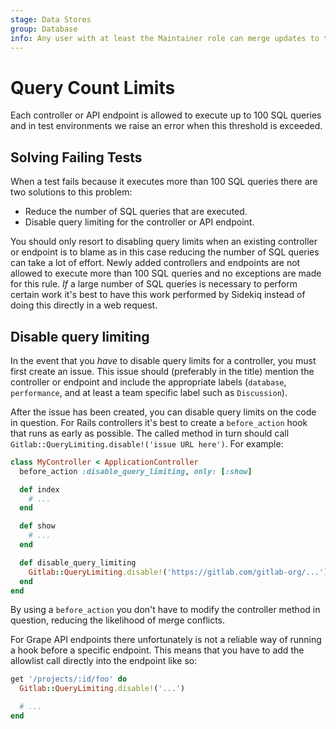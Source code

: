 ```yaml
---
stage: Data Stores
group: Database
info: Any user with at least the Maintainer role can merge updates to this content. For details, see https://docs.gitlab.com/ee/development/development_processes.html#development-guidelines-review.
---
```


# Query Count Limits

Each controller or API endpoint is allowed to execute up to 100 SQL queries and
in test environments we raise an error when this threshold is exceeded.

## Solving Failing Tests

When a test fails because it executes more than 100 SQL queries there are two
solutions to this problem:

- Reduce the number of SQL queries that are executed.
- Disable query limiting for the controller or API endpoint.

You should only resort to disabling query limits when an existing controller or endpoint
is to blame as in this case reducing the number of SQL queries can take a lot of
effort. Newly added controllers and endpoints are not allowed to execute more
than 100 SQL queries and no exceptions are made for this rule. _If_ a large
number of SQL queries is necessary to perform certain work it's best to have
this work performed by Sidekiq instead of doing this directly in a web request.

## Disable query limiting

In the event that you _have_ to disable query limits for a controller, you must first
create an issue. This issue should (preferably in the title) mention the
controller or endpoint and include the appropriate labels (`database`,
`performance`, and at least a team specific label such as `Discussion`).

After the issue has been created, you can disable query limits on the code in question. For
Rails controllers it's best to create a `before_action` hook that runs as early
as possible. The called method in turn should call
`Gitlab::QueryLimiting.disable!('issue URL here')`. For example:

```ruby
class MyController < ApplicationController
  before_action :disable_query_limiting, only: [:show]

  def index
    # ...
  end

  def show
    # ...
  end

  def disable_query_limiting
    Gitlab::QueryLimiting.disable!('https://gitlab.com/gitlab-org/...')
  end
end
```

By using a `before_action` you don't have to modify the controller method in
question, reducing the likelihood of merge conflicts.

For Grape API endpoints there unfortunately is not a reliable way of running a
hook before a specific endpoint. This means that you have to add the allowlist
call directly into the endpoint like so:

```ruby
get '/projects/:id/foo' do
  Gitlab::QueryLimiting.disable!('...')

  # ...
end
```
